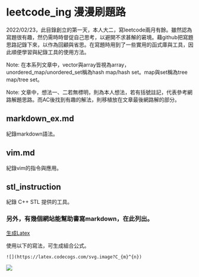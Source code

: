 # leetcode_ing 漫漫刷題路

2022/02/23，此目錄創立的第一天，本人大二，寫leetcode兩月有餘。雖然認為寫題很有趣，然仍需時時督促自己思考，以避開不求甚解的窘境。藉github把寫題思路記錄下來，以作為回顧與省思。在寫題時用到了一些實用的函式庫與工具，因此順便學習與紀錄工具的使用方法。

Note: 在本系列文章中，vector與array皆視為array，unordered_map/unordered_set稱為hash map/hash set。map與set稱為tree map/tree set。

Note: 文章中，想法一、二若無標明，則為本人想法，若有括號註記，代表參考網路解題思路。而AC後找到有趣的解法，則移植放在文章最後網路解的部分。

## markdown_ex.md

紀錄markdown語法。


## vim.md

紀錄vim的指令與應用。


## stl_instruction

紀錄 C++ STL 提供的工具。 

### 另外，有幾個網站能幫助書寫markdown，在此列出。

[生成Latex](https://latex.codecogs.com/)

使用以下的寫法，可生成組合公式。

```
![](https://latex.codecogs.com/svg.image?C_{m}^{n})
```

![](https://latex.codecogs.com/svg.image?C_{m}^{n})